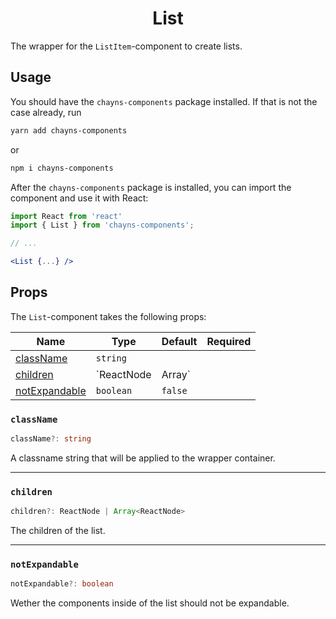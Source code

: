 <div align="center"><h1>List</h1></div>

The wrapper for the `ListItem`-component to create lists.

## Usage

You should have the `chayns-components` package installed. If that is not the
case already, run

```bash
yarn add chayns-components
```

or

```bash
npm i chayns-components
```

After the `chayns-components` package is installed, you can import the component
and use it with React:

```jsx
import React from 'react'
import { List } from 'chayns-components';

// ...

<List {...} />
```

## Props

The `List`-component takes the following props:

| Name                            | Type       | Default           | Required |
| ------------------------------- | ---------- | ----------------- | :------: |
| [className](#classname)         | `string`   |                   |          |
| [children](#children)           | `ReactNode | Array<ReactNode>` |          |  |
| [notExpandable](#notexpandable) | `boolean`  | `false`           |          |

### `className`

```ts
className?: string
```

A classname string that will be applied to the wrapper container.

---

### `children`

```ts
children?: ReactNode | Array<ReactNode>
```

The children of the list.

---

### `notExpandable`

```ts
notExpandable?: boolean
```

Wether the components inside of the list should not be expandable.
